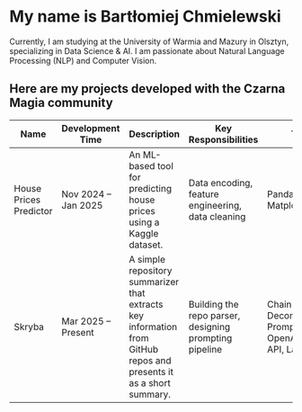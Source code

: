 # My name is Bartłomiej Chmielewski

Currently, I am studying at the University of Warmia and Mazury in Olsztyn, specializing in Data Science & AI. I am passionate about Natural Language Processing (NLP) and Computer Vision.

## Here are my projects developed with the Czarna Magia community

| Name                  | Development Time        | Description                                                                                     | Key Responsibilities                                  | Tech Stack                                           |
|-----------------------|-------------------------|-------------------------------------------------------------------------------------------------|-------------------------------------------------------|------------------------------------------------------|
| House Prices Predictor| Nov 2024 – Jan 2025     | An ML-based tool for predicting house prices using a Kaggle dataset.                           | Data encoding, feature engineering, data cleaning     | Pandas, scikit-learn, Matplotlib, Seaborn           |
| Skryba                | Mar 2025 – Present      | A simple repository summarizer that extracts key information from GitHub repos and presents it as a short summary. | Building the repo parser, designing prompting pipeline | Chain-of-Thought, Decomposed Prompting, GitHub API, OpenAI/LLaMA/Gemini API, LangChain |
<!--
**Bart140/bart140** is a ✨ _special_ ✨ repository because its `README.md` (this file) appears on your GitHub profile.
Here are some ideas to get you started:

- 🔭 I’m currently working on ...
- 🌱 I’m currently learning ...
- 👯 I’m looking to collaborate on ...
- 🤔 I’m looking for help with ...
- 💬 Ask me about ...
- 📫 How to reach me: ...
- 😄 Pronouns: ...
- ⚡ Fun fact: ...
-->
